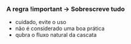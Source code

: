 ### A regra !important -> Sobrescreve tudo

* cuidado, evite o uso
* não é considerado uma boa prática
* qubra o fluxo natural da cascata